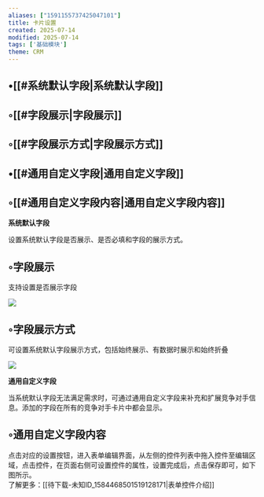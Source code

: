 ```yaml
---
aliases: ["1591155737425047101"]
title: 卡片设置
created: 2025-07-14
modified: 2025-07-14
tags: ['基础模块']
theme: CRM
---
```


## •[[#系统默认字段|系统默认字段]]

## ◦[[#字段展示|字段展示]]

## ◦[[#字段展示方式|字段展示方式]]

## •[[#通用自定义字段|通用自定义字段]]

## ◦[[#通用自定义字段内容|通用自定义字段内容]]

**系统默认字段**

设置系统默认字段是否展示、是否必填和字段的展示方式。

## ◦字段展示

支持设置是否展示字段

![](https://myhelpdoc.oss-cn-heyuan.aliyuncs.com/mdimages/4646e4b3fbbd30a267155e28f2d1623f.jpg)

## ◦字段展示方式

可设置系统默认字段展示方式，包括始终展示、有数据时展示和始终折叠

![](https://myhelpdoc.oss-cn-heyuan.aliyuncs.com/mdimages/c7b9e2306d961f972ddc3dfa93cfd2f2.jpg)

**通用自定义字段**

当系统默认字段无法满足需求时，可通过通用自定义字段来补充和扩展竞争对手信息。添加的字段在所有的竞争对手卡片中都会显示。

## ◦通用自定义字段内容

点击对应的设置按钮，进入表单编辑界面，从左侧的控件列表中拖入控件至编辑区域，点击控件，在页面右侧可设置控件的属性，设置完成后，点击保存即可，如下图所示。  
了解更多：[[待下载-未知ID_1584468501519128171|表单控件介绍]]

